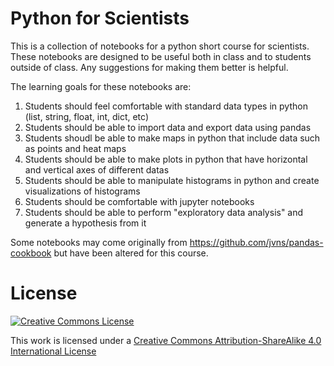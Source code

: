 # Python for Scientists
This is a collection of notebooks for a python short course for scientists. These notebooks are designed to be useful both in class and to students outside of class. Any suggestions for making them better is helpful.

The learning goals for these notebooks are:

1. Students should feel comfortable with standard data types in python (list, string, float, int, dict, etc)
2. Students should be able to import data and export data using pandas
3. Students shoudl be able to make maps in python that include data such as points and heat maps
4. Students should be able to make plots in python that have horizontal and vertical axes of different datas
5. Students should be able to manipulate histograms in python and create visualizations of histograms
6. Students should be comfortable with jupyter notebooks
7. Students should be able to perform "exploratory data analysis" and generate a hypothesis from it

Some notebooks may come originally from https://github.com/jvns/pandas-cookbook but have been altered for this course.

License
=======

<a rel="license" href="http://creativecommons.org/licenses/by-sa/4.0/"><img alt="Creative Commons License" style="border-width:0" src="http://i.creativecommons.org/l/by-sa/4.0/88x31.png" /></a><br />

This work is licensed under a [Creative Commons Attribution-ShareAlike 4.0 International License](http://creativecommons.org/licenses/by-sa/4.0/)

